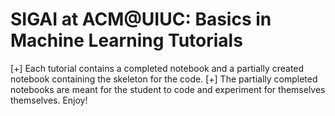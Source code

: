# SIGAI at ACM@UIUC: Basics in Machine Learning Tutorials
[+] Each tutorial contains a completed notebook and a partially created notebook containing the skeleton for the code.
[+] The partially completed notebooks are meant for the student to code and experiment for themselves themselves. Enjoy!
